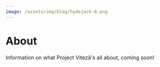 ```yaml
---
image: /assets/img/blog/hydejack-8.png
---
```


# About

Information on what Project Viteză's all about, coming soon!